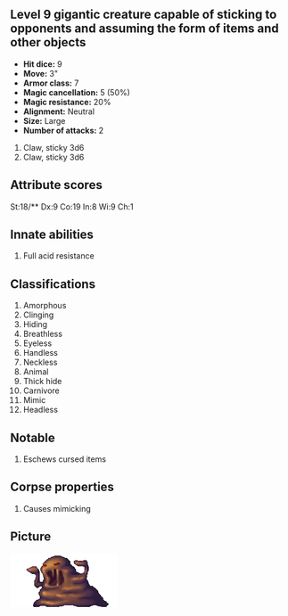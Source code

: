 ## Level 9 gigantic creature capable of sticking to opponents and assuming the form of items and other objects

- **Hit dice:** 9
- **Move:** 3"
- **Armor class:** 7
- **Magic cancellation:** 5 (50%)
- **Magic resistance:** 20%
- **Alignment:** Neutral
- **Size:** Large
- **Number of attacks:** 2
1. Claw, sticky 3d6
2. Claw, sticky 3d6

## Attribute scores

St:18/** Dx:9 Co:19 In:8 Wi:9 Ch:1

## Innate abilities

1. Full acid resistance

## Classifications

1. Amorphous
2. Clinging
3. Hiding
4. Breathless
5. Eyeless
6. Handless
7. Neckless
8. Animal
9. Thick hide
10. Carnivore
11. Mimic
12. Headless

## Notable

1. Eschews cursed items

## Corpse properties

1. Causes mimicking

## Picture

![Giant mimic](https://github.com/hyvanmielenpelit/GnollHackTileSet/blob/main/Monsters/giant_mimic/giant_mimic.png?raw=true)
